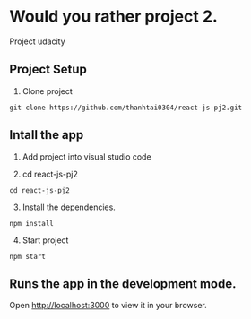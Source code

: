 # Would you rather project 2.
Project udacity

## Project Setup

1. Clone project
```
git clone https://github.com/thanhtai0304/react-js-pj2.git
```

## Intall the app
1. Add project into visual studio code

2. cd react-js-pj2
```
cd react-js-pj2
```

3. Install the dependencies.

```
npm install
```
4. Start project

```
npm start
```

## Runs the app in the development mode.
Open [http://localhost:3000](http://localhost:3000) to view it in your browser.
